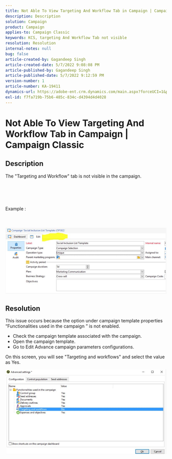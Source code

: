 ```yaml
---
title: Not Able To View Targeting And Workflow Tab in Campaign | Campaign Classic
description: Description
solution: Campaign
product: Campaign
applies-to: Campaign Classic
keywords: KCS, targeting And Workflow Tab not visible
resolution: Resolution
internal-notes: null
bug: false
article-created-by: Gagandeep Singh
article-created-date: 5/7/2022 9:08:08 PM
article-published-by: Gagandeep Singh
article-published-date: 5/7/2022 9:12:59 PM
version-number: 1
article-number: KA-19411
dynamics-url: https://adobe-ent.crm.dynamics.com/main.aspx?forceUCI=1&pagetype=entityrecord&etn=knowledgearticle&id=27056eca-49ce-ec11-a7b5-00224809c196
exl-id: f7fa719b-75b6-485c-834c-d4394d4d4028
---
```

# Not Able To View Targeting And Workflow Tab in Campaign | Campaign Classic

## Description

The "Targeting and Workflow" tab is not visible in the campaign.<br><br> <br><br> <br><br>Example : <br><br> <br><br>![](assets/___6bf24a6c-4ace-ec11-a7b5-00224809c196___.png)

## Resolution


This issue occurs because the option under campaign template properties “Functionalities used in the campaign ” is not enabled.



- Check the campaign template associated with the campaign.
- Open the campaign template.
- Go to Edit  Advance campaign parameters  configurations.




On this screen, you will see "Targeting and workflows" and select the value as Yes.



![](assets/f184a935-4ace-ec11-a7b5-00224809c196.png)
